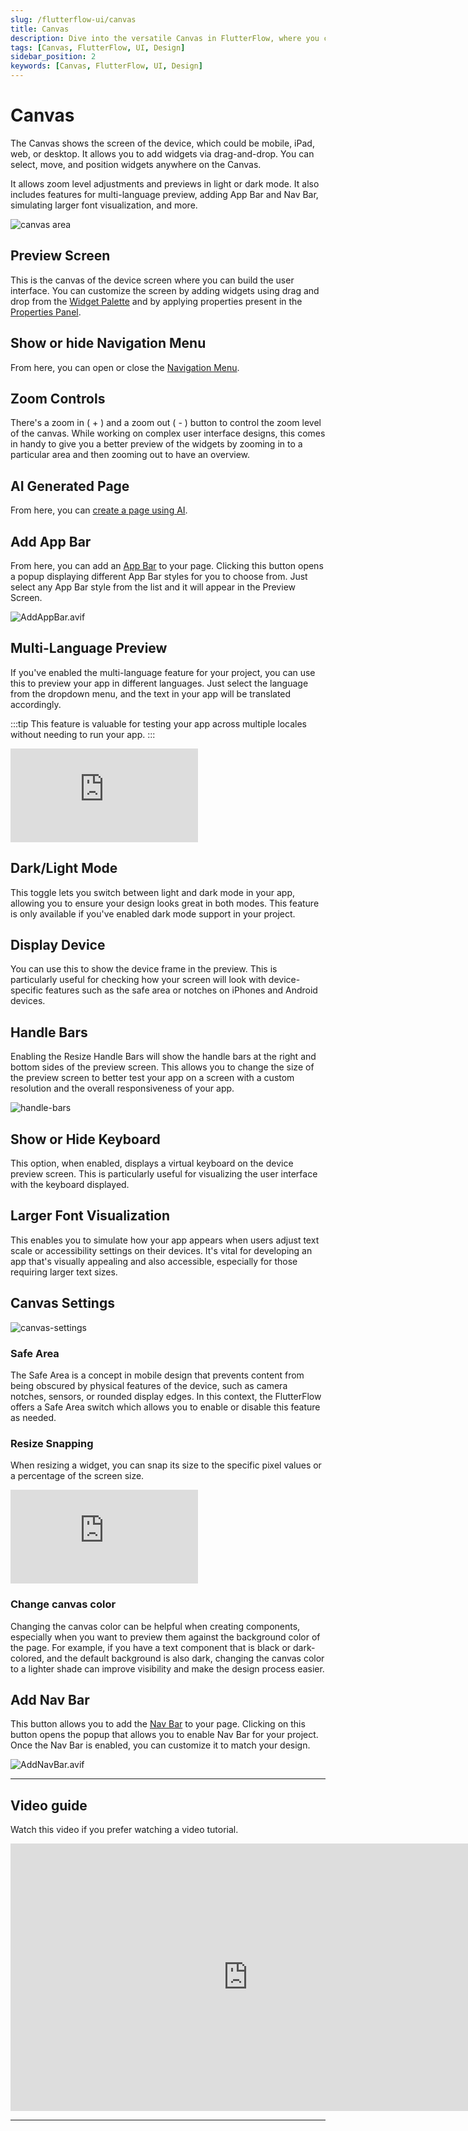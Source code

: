```yaml
---
slug: /flutterflow-ui/canvas
title: Canvas
description: Dive into the versatile Canvas in FlutterFlow, where you can effortlessly design and preview your app’s interface.
tags: [Canvas, FlutterFlow, UI, Design]
sidebar_position: 2
keywords: [Canvas, FlutterFlow, UI, Design]
---
```


# Canvas 
The Canvas shows the screen of the device, which could be mobile, iPad, web, or desktop. It allows you to add widgets via drag-and-drop. You can select, move, and position widgets anywhere on the Canvas.

It allows zoom level adjustments and previews in light or dark mode. It also includes features for multi-language preview, adding App Bar and Nav Bar, simulating larger font visualization, and more.

![canvas area](imgs/canvas-new.avif)

## Preview Screen

This is the canvas of the device screen where you can build the user interface. You can customize the screen by adding widgets using drag and drop from the [Widget Palette](../../intro/ff-ui/widget-palette.md) and by applying properties present in the [Properties Panel](../../intro/ff-ui/builder.md#properties-panel).

## Show or hide Navigation Menu

From here, you can open or close the 
[Navigation Menu](../../../docs/intro/ff-ui/builder.md#navigation-menu).

## Zoom Controls

There's a zoom in ( + ) and a zoom out ( - ) button to control the zoom level of the canvas. While working on complex user interface designs, this comes in handy to give you a better preview of the widgets by zooming in to a particular area and then zooming out to have an overview.

## AI Generated Page

From here, you can [create a page using AI](../../resources/ui/pages/intro-pages.md#create-an-ai-generated-page).

## Add App Bar

From here, you can add an [App Bar](../../resources/ui/pages/page-elements.md#appbar) to your page. Clicking this button opens a popup displaying different App Bar styles for you to choose from. Just select any App Bar style from the list and it will appear in the Preview Screen.

![AddAppBar.avif](imgs/AddAppBar.avif)

## Multi-Language Preview

If you've enabled the multi-language feature for your project, you can use this to preview your app in different languages. Just select the language from the dropdown menu, and the text in your app will be translated accordingly.

:::tip
This feature is valuable for testing your app across multiple locales without needing to run your app.
:::

<div style={{
    position: 'relative',
    paddingBottom: 'calc(56.67989417989418% + 41px)', // Keeps the aspect ratio and additional padding
    height: 0,
    width: '100%'
}}>
    <iframe 
        src="https://demo.arcade.software/E6otMpbcKewMYCfkjl9d?embed&show_copy_link=true"
        title="Sharing a Project with a User"
        style={{
            position: 'absolute',
            top: 0,
            left: 0,
            width: '100%',
            height: '100%',
            colorScheme: 'light'
        }}
        frameborder="0"
        loading="lazy"
        webkitAllowFullScreen
        mozAllowFullScreen
        allowFullScreen
        allow="clipboard-write">
    </iframe>
</div>

## Dark/Light Mode

This toggle lets you switch between light and dark mode in your app, allowing you to ensure your design looks great in both modes. This feature is only available if you've enabled dark mode support in your project.

## Display Device

You can use this to show the device frame in the preview. This is particularly useful for checking how your screen will look with device-specific features such as the safe area or notches on iPhones and Android devices.

## Handle Bars

Enabling the Resize Handle Bars will show the handle bars at the right and bottom sides of the preview screen. This allows you to change the size of the preview screen to better test your app on a screen with a custom resolution and the overall responsiveness of your app.

![handle-bars](imgs/handle-bars.gif)

## Show or Hide Keyboard
This option, when enabled, displays a virtual keyboard on the device preview screen. This is particularly useful for visualizing the user interface with the keyboard displayed.

## Larger Font Visualization

This enables you to simulate how your app appears when users adjust text scale or accessibility settings on their devices. It's vital for developing an app that's visually appealing and also accessible, especially for those requiring larger text sizes.

## Canvas Settings
![canvas-settings](imgs/canvas-settings.avif)
### Safe Area
The Safe Area is a concept in mobile design that prevents content from being obscured by physical features of the device, such as camera notches, sensors, or rounded display edges. In this context, the FlutterFlow offers a Safe Area switch which allows you to enable or disable this feature as needed.

### Resize Snapping

When resizing a widget, you can snap its size to the specific pixel values or a percentage of the screen size.

<div style={{
    position: 'relative',
    paddingBottom: 'calc(56.67989417989418% + 41px)', // Keeps the aspect ratio and additional padding
    height: 0,
    width: '100%'
}}>
    <iframe 
        src="https://demo.arcade.software/1IOtwXpNus8W4dLgdHsm?embed&show_copy_link=true"
        title="Sharing a Project with a User"
        style={{
            position: 'absolute',
            top: 0,
            left: 0,
            width: '100%',
            height: '100%',
            colorScheme: 'light'
        }}
        frameborder="0"
        loading="lazy"
        webkitAllowFullScreen
        mozAllowFullScreen
        allowFullScreen
        allow="clipboard-write">
    </iframe>
</div>

### Change canvas color
Changing the canvas color can be helpful when creating components, especially when you want to preview them against the background color of the page. For example, if you have a text component that is black or dark-colored, and the default background is also dark, changing the canvas color to a lighter shade can improve visibility and make the design process easier.

## Add Nav Bar

This button allows you to add the [Nav Bar](../../resources/ui/pages/page-elements.md#nav-bar) to your page. Clicking on this button opens the popup that allows you to enable Nav Bar for your project. Once the Nav Bar is enabled, you can customize it to match your design.

![AddNavBar.avif](imgs/AddNavBar.avif)

---

## Video guide

Watch this video if you prefer watching a video tutorial.
<div class="video-container"><iframe width="760" height="428" src="https://www.youtube.com/embed/NDrte4nOXYc" title="The Canvas | FlutterFlow University" frameborder="0" allow="accelerometer; autoplay; clipboard-write; encrypted-media; gyroscope; picture-in-picture; web-share" referrerpolicy="strict-origin-when-cross-origin" allowfullscreen></iframe></div>

---
